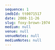 ```yaml
---
sequence: 1
imdbId: tt0071517
date: 2008-11-26
slug: foxy-brown-1974
medium: null
venue: null
venueNotes: null
mediumNotes: null
---
```


